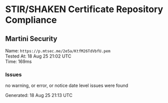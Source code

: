 # STIR/SHAKEN Certificate Repository Compliance

## Martini Security

Name: `https://p.mtsec.me/2e5a/KtfM26TdVbfU.pem`\
Tested At: 18 Aug 25 21:02 UTC\
Time: 169ms

### Issues

no warning, or error, or notice date level issues were found

Generated: 18 Aug 25 21:13 UTC